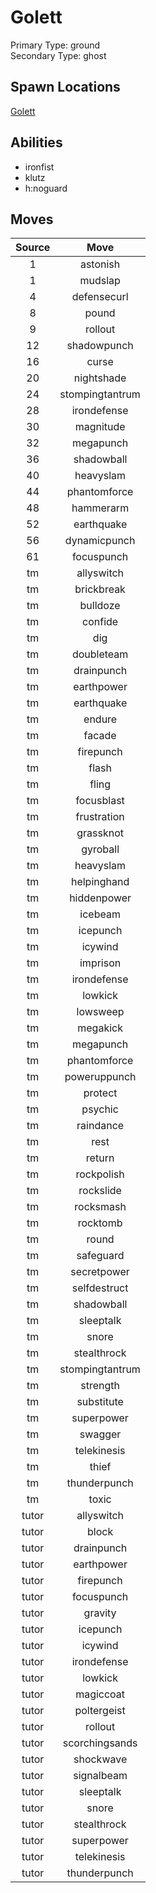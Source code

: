 # Golett  
Primary Type: ground  
Secondary Type: ghost  
  
## Spawn Locations  
[Golett](/data/spawn_presets/golett.md)  
  
## Abilities  
  * ironfist
  * klutz
  * h:noguard
  
  
## Moves  
  
| Source | Move |  
|:---:|:---:|  
| 1 | astonish |  
| 1 | mudslap |  
| 4 | defensecurl |  
| 8 | pound |  
| 9 | rollout |  
| 12 | shadowpunch |  
| 16 | curse |  
| 20 | nightshade |  
| 24 | stompingtantrum |  
| 28 | irondefense |  
| 30 | magnitude |  
| 32 | megapunch |  
| 36 | shadowball |  
| 40 | heavyslam |  
| 44 | phantomforce |  
| 48 | hammerarm |  
| 52 | earthquake |  
| 56 | dynamicpunch |  
| 61 | focuspunch |  
| tm | allyswitch |  
| tm | brickbreak |  
| tm | bulldoze |  
| tm | confide |  
| tm | dig |  
| tm | doubleteam |  
| tm | drainpunch |  
| tm | earthpower |  
| tm | earthquake |  
| tm | endure |  
| tm | facade |  
| tm | firepunch |  
| tm | flash |  
| tm | fling |  
| tm | focusblast |  
| tm | frustration |  
| tm | grassknot |  
| tm | gyroball |  
| tm | heavyslam |  
| tm | helpinghand |  
| tm | hiddenpower |  
| tm | icebeam |  
| tm | icepunch |  
| tm | icywind |  
| tm | imprison |  
| tm | irondefense |  
| tm | lowkick |  
| tm | lowsweep |  
| tm | megakick |  
| tm | megapunch |  
| tm | phantomforce |  
| tm | poweruppunch |  
| tm | protect |  
| tm | psychic |  
| tm | raindance |  
| tm | rest |  
| tm | return |  
| tm | rockpolish |  
| tm | rockslide |  
| tm | rocksmash |  
| tm | rocktomb |  
| tm | round |  
| tm | safeguard |  
| tm | secretpower |  
| tm | selfdestruct |  
| tm | shadowball |  
| tm | sleeptalk |  
| tm | snore |  
| tm | stealthrock |  
| tm | stompingtantrum |  
| tm | strength |  
| tm | substitute |  
| tm | superpower |  
| tm | swagger |  
| tm | telekinesis |  
| tm | thief |  
| tm | thunderpunch |  
| tm | toxic |  
| tutor | allyswitch |  
| tutor | block |  
| tutor | drainpunch |  
| tutor | earthpower |  
| tutor | firepunch |  
| tutor | focuspunch |  
| tutor | gravity |  
| tutor | icepunch |  
| tutor | icywind |  
| tutor | irondefense |  
| tutor | lowkick |  
| tutor | magiccoat |  
| tutor | poltergeist |  
| tutor | rollout |  
| tutor | scorchingsands |  
| tutor | shockwave |  
| tutor | signalbeam |  
| tutor | sleeptalk |  
| tutor | snore |  
| tutor | stealthrock |  
| tutor | superpower |  
| tutor | telekinesis |  
| tutor | thunderpunch |  
  
